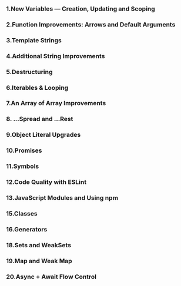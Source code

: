 
### 1.New Variables — Creation, Updating and Scoping
### 2.Function Improvements: Arrows and Default Arguments
### 3.Template Strings
### 4.Additional String Improvements
### 5.Destructuring
### 6.Iterables & Looping
### 7.An Array of Array Improvements
### 8. ...Spread and ...Rest
### 9.Object Literal Upgrades
### 10.Promises
### 11.Symbols
### 12.Code Quality with ESLint
### 13.JavaScript Modules and Using npm
### 15.Classes
### 16.Generators
### 18.Sets and WeakSets
### 19.Map and Weak Map
### 20.Async + Await Flow Control

